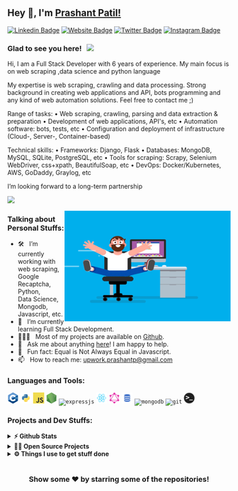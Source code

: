## Hey 👋, I'm [Prashant Patil!](https://github.com/upworkprashantp/)

[![Linkedin Badge](https://img.shields.io/badge/-LinkedIn-0e76a8?style=flat-square&logo=Linkedin&logoColor=white)](https://www.linkedin.com/in/prashant-patil-478064a5/)
[![Website Badge](https://img.shields.io/badge/Website-3b5998?style=flat-square&logo=google-chrome&logoColor=white)](https://upworkprashantp.github.io/)
[![Twitter Badge](https://img.shields.io/badge/-Twitter-00acee?style=flat-square&logo=Twitter&logoColor=white)](https://twitter.com/upworkprashantp)
[![Instagram Badge](https://img.shields.io/badge/-Instagram-e4405f?style=flat-square&logo=Instagram&logoColor=white)](https://instagram.com/codewithprashantp/)

### Glad to see you here! &nbsp; ![](https://visitor-badge.glitch.me/badge?page_id=upworkprashantp.upworkprashantp&style=flat-square&color=0088cc)

Hi, I am a Full Stack Developer with 6 years of experience. My main focus is on web scraping ,data science and python language

My expertise is web scraping, crawling and data processing. Strong background in creating web applications and API, bots programming and any kind of web automation solutions. Feel free to contact me ;)

Range of tasks:
• Web scraping, crawling, parsing and data extraction &amp; preparation
• Development of web applications, API&#39;s, etc
• Automation software: bots, tests, etc
• Configuration and deployment of infrastructure (Cloud-, Server-, Container-based)

Technical skills:
• Frameworks: Django, Flask
• Databases: MongoDB, MySQL, SQLite, PostgreSQL, etc
• Tools for scraping: Scrapy, Selenium WebDriver, css+xpath, BeautifulSoap, etc
• DevOps: Docker/Kubernetes, AWS, GoDaddy, Graylog, etc

I’m looking forward to a long-term partnership

[![](https://gitwar.herokuapp.com/badge?username=upworkprashantp&label=Gitwar%20Profile%20Score&style=for-the-badge&color=0088cc)](https://gitwar.herokuapp.com/)

<img align="right" height="250" width="375" alt="" src="https://raw.githubusercontent.com/upworkprashantp/upworkprashantp/master/gifs/coder.gif" />

### Talking about Personal Stuffs:

- 🛠 &nbsp; I’m currently working with web scraping, Google Recaptcha, Python, <br /> Data Science, Mongodb, Javascript, etc.
- 🚀 &nbsp; I’m currently learning Full Stack Development.
- 👨🏻‍💻 &nbsp; Most of my projects are available on [Github](https://github.com/upworkprashantp).
- 💬 &nbsp; Ask me about anything [here](https://github.com/upworkprashantp/upworkprashantp/issues/2)! I am happy to help.
- 👾 &nbsp; Fun fact: Equal is Not Always Equal in Javascript.
- 📫 &nbsp; How to reach me: upwork.prashantp@gmail.com


### Languages and Tools:

<code><img height="25" src="https://raw.githubusercontent.com/github/explore/80688e429a7d4ef2fca1e82350fe8e3517d3494d/topics/cpp/cpp.png" alt="cpp"></code>
<code><img height="25" src="https://raw.githubusercontent.com/github/explore/80688e429a7d4ef2fca1e82350fe8e3517d3494d/topics/python/python.png" alt="python"></code>
<code><img height="25" src="https://raw.githubusercontent.com/github/explore/80688e429a7d4ef2fca1e82350fe8e3517d3494d/topics/javascript/javascript.png" alt="javascript"></code>
<code><img height="25" src="https://raw.githubusercontent.com/github/explore/80688e429a7d4ef2fca1e82350fe8e3517d3494d/topics/nodejs/nodejs.png" alt="nodejs"></code>
<code><img height="25" src="https://devicons.github.io/devicon/devicon.git/icons/express/express-original.svg" alt="expressjs"></code>
<code><img height="25" src="https://raw.githubusercontent.com/github/explore/80688e429a7d4ef2fca1e82350fe8e3517d3494d/topics/react/react.png" alt="react"></code>
<code><img height="25" src="https://raw.githubusercontent.com/github/explore/80688e429a7d4ef2fca1e82350fe8e3517d3494d/topics/graphql/graphql.png" alt="graphql"></code>
<code><img height="25" src="https://raw.githubusercontent.com/github/explore/80688e429a7d4ef2fca1e82350fe8e3517d3494d/topics/sql/sql.png" alt="sql"></code>
<code><img height="25" src="https://encrypted-tbn0.gstatic.com/images?q=tbn%3AANd9GcSTTzPAw-55ssm1Im594xYZ9eRQu2JylrkYLg&usqp=CAU" alt="mongodb"></code>
<code><img height="25" src="https://devicons.github.io/devicon/devicon.git/icons/git/git-original.svg" alt="git"></code>
<code><img height="25" src="https://raw.githubusercontent.com/github/explore/80688e429a7d4ef2fca1e82350fe8e3517d3494d/topics/terminal/terminal.png" alt="terminal"></code>

<!--
<code><img height="25" src="https://raw.githubusercontent.com/github/explore/80688e429a7d4ef2fca1e82350fe8e3517d3494d/topics/sass/sass.png" alt="sass"></code>
-->

### Projects and Dev Stuffs:

<details>	
  <summary><b>⚡ Github Stats</b></summary>

<img height="180em" src="https://github-readme-stats.vercel.app/api?username=upworkprashantp&show_icons=true&hide_border=true" />
<img height="180em" src="https://github-readme-stats.vercel.app/api/top-langs/?username=upworkprashantp&exclude_repo=KNN-Image-Classification&show_icons=true&hide_border=true&layout=compact&langs_count=8"/>
</details>

<details>
  <summary><b>🧑‍🚀 Open Source Projects</b></summary>

  <br />
  <table>
    <thead align="center">
      <tr border: none;>
        <td><b>💻 Projects</b></td>
        <td><b>🌟 Stars</b></td>
        <td><b>🍴 Forks</b></td>
        <td><b>🐛 Issues</b></td>
        <td><b>🔔 Pull Requests</b></td>
        <td><b>👨‍💻 Language</b></td>
      </tr>
    </thead>
    <tbody>
      <tr>
	      <td><a href="https://github.com/upworkprashantp/Gitwar"><b>🚀 Gitwar</b></a></td>
        <td><img alt="Stars" src="https://img.shields.io/github/stars/upworkprashantp/Gitwar?style=flat-square&labelColor=343b41"/></td>
        <td><img alt="Forks" src="https://img.shields.io/github/forks/upworkprashantp/Gitwar?style=flat-square&labelColor=343b41"/></td>
        <td><img alt="Issues" src="https://img.shields.io/github/issues/upworkprashantp/Gitwar?style=flat-square"/></td>
        <td><img alt="Pull Requests" src="https://img.shields.io/github/issues-pr/upworkprashantp/Gitwar?style=flat-square"/></td>
        <td><img alt="Language" src="https://img.shields.io/github/languages/top/upworkprashantp/Gitwar?style=flat-square"/></td>
      </tr>
      <tr>
	      <td><a href="https://github.com/upworkprashantp/TradeByte"><b>💸 TradeByte</b></a></td>
        <td><img alt="Stars" src="https://img.shields.io/github/stars/upworkprashantp/TradeByte?style=flat-square&labelColor=343b41"/></td>
        <td><img alt="Forks" src="https://img.shields.io/github/forks/upworkprashantp/TradeByte?style=flat-square&labelColor=343b41"/></td>
        <td><img alt="Issues" src="https://img.shields.io/github/issues/upworkprashantp/TradeByte?style=flat-square"/></td>
        <td><img alt="Pull Requests" src="https://img.shields.io/github/issues-pr/upworkprashantp/TradeByte?style=flat-square"/></td>
        <td><img alt="Language" src="https://img.shields.io/github/languages/top/upworkprashantp/TradeByte?label=javascript&style=flat-square"/></td>
      </tr>     
    </tbody>
  </table>
  <br />
</details>
 
<details>	
  <br />
  <summary><b>⚙️ Things I use to get stuff done</b></summary>
  	<ul>
  	    <li><b>OS:</b> Ubuntu 20.04</li>
	    <li><b>Laptop: </b> Dell Inspiron 15 5000(8th Gen)</li>
  	    <li><b>Browser: </b> Firefox Developer Edition</li>
	    <li><b>Code Editor:</b> Pycharm & VSCode - The best editor out there</li>
	    <li><b>To Stay Updated:</b> Dev.to, Medium and Twitter</li>
	    <br />
	</ul>	
</details>

#

<div align="center">

### Show some ❤️ by starring some of the repositories!

</div>
